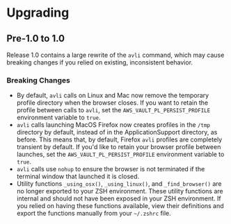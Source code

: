 # Upgrading

## Pre-1.0 to 1.0

Release 1.0 contains a large rewrite of the `avli` command, which may cause breaking changes if you relied on existing,
inconsistent behavior.

### Breaking Changes

- By default, `avli` calls on Linux and Mac now remove the temporary profile directory when the browser closes. If you
  want to retain the profile between calls to `avli`, set the `AWS_VAULT_PL_PERSIST_PROFILE` environment variable to
  `true`.
- `avli` calls launching MacOS Firefox now creates profiles in the `/tmp` directory by default, instead of in the
  ApplicationSupport directory, as before. This means that, by default, Firefox `avli` profiles are completely transient
  by default. If you'd like to retain your browser profile between launches, set the `AWS_VAULT_PL_PERSIST_PROFILE`
  environment variable to `true`.
- `avli` calls use `nohup` to ensure the browser is not terminated if the terminal window that launched it is closed.
- Utility functions `_using_osx()`, `_using_linux()`, and `_find_browser()` are no longer exported to your ZSH
  environment. These utility functions are internal and should not have been exposed in your ZSH environment. If you
  relied on having these functions available, view their definitions and export the functions manually from your
  `~/.zshrc` file.
